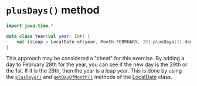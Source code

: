 # `plusDays()` method

```kotlin
import java.time.*

data class Year(val year: Int) {
    val isLeap = LocalDate.of(year, Month.FEBRUARY, 28).plusDays(1).dayOfMonth == 29
}
```

This approach may be considered a "cheat" for this exercise.
By adding a day to February 28th for the year, you can see if the new day is the 29th or the 1st.
If it is the 29th, then the year is a leap year.
This is done by using the [`plusDays()`][plusdays] and [`getDayOfMonth()`][getdayofmonth] methods of the [LocalDate][localdate] class.

[plusdays]: https://docs.oracle.com/en/java/javase/19/docs/api/java.base/java/time/LocalDate.html#plusDays(long)
[getdayofmonth]: https://docs.oracle.com/en/java/javase/19/docs/api/java.base/java/time/LocalDate.html#getDayOfMonth()
[localdate]: https://docs.oracle.com/en/java/javase/19/docs/api/java.base/java/time/LocalDate.html
